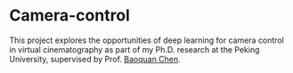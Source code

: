 # Camera-control
This project explores the opportunities of deep learning for camera control in virtual cinematography as part of my Ph.D. research at the Peking University, supervised by Prof. [Baoquan Chen](https://baoquanchen.info/).
